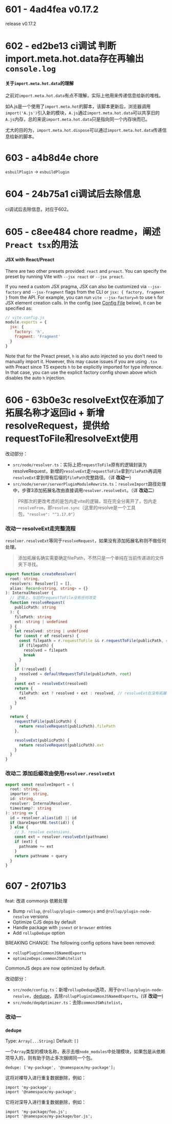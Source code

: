 # 601 - 4ad4fea v0.17.2

release v0.17.2



# 602 - ed2be13 ci调试 判断import.meta.hot.data存在再输出`console.log`

#### 关于`import.meta.hot.data`的理解

之前对`import.meta.hot.data`有点不理解，实际上他用来传递信息给新的堆栈。

如A.js是一个使用了`import.meta.hot`的脚本，该脚本更新后，浏览器调用`import('A.js')`引入新的模块，`A.js`通过`import.meta.hot.data`可以共享旧的`A.js`内存，总的来说`import.meta.hot.data`只是指向同一个内存块而已。

尤大的目的为，`import.meta.hot.dispose`可以通过`import.meta.hot.data`传递信息给新的脚本。



# 603 - a4b8d4e chore

`esbuilPlugin` -> `esbuildPlugin`



# 604 - 24b75a1 ci调试后去除信息

ci调试后去除信息，对应于602。



# 605 - c8ee484 chore readme，阐述`Preact tsx`的用法

#### JSX with React/Preact

There are two other presets provided: `react` and `preact`. You can specify the preset by running Vite with `--jsx react` or `--jsx preact`.

If you need a custom JSX pragma, JSX can also be customized via `--jsx-factory` and `--jsx-fragment` flags from the CLI or `jsx: { factory, fragment }` from the API. For example, you can run `vite --jsx-factory=h` to use `h` for JSX element creation calls. In the config (see [Config File](#config-file) below), it can be specified as:

```js
// vite.config.js
module.exports = {
  jsx: {
    factory: 'h',
    fragment: 'Fragment'
  }
}
```

Note that for the Preact preset, `h` is also auto injected so you don't need to manually import it. However, this may cause issues if you are using `.tsx` with Preact since TS expects `h` to be explicitly imported for type inference. In that case, you can use the explicit factory config shown above which disables the auto `h` injection.



# 606 - 63b0e3c resolveExt仅在添加了拓展名称才返回id + 新增resolveRequest，提供给requestToFile和resolveExt使用

改动部分：

- `src/node/resolver.ts`：实际上把`requestToFile`原有的逻辑封装为resolveRequest，新增的`resolveExt`走`requestToFile`拿到`filePath`再调用`resolveExt`拿到带有后缀的`filePath`完整路径。（详 **改动一**）
- `src/node/server/serverPluginModuleRewrite.ts`：`resolveImport`路径处理中，步骤3添加拓展名改由直接调用`resolver.resolveExt`。（详 **改动二**）

> PR那次的更改考虑的是包内走vite的逻辑，现在完全分离开了，包内走`resolveFrom`，即`resolve.sync`（这里的resolve是一个工具包，`"resolve": "^1.17.0"`）

### 改动一 resolveExt走完整流程

`resolver.resolveExt`等同于`resolveRequest`，如果没有添加拓展名称则不做任何处理。

> 添加拓展名确实需要确定filePath，不然只是一个单纯在当前传递进的文件夹下寻找。

```typescript
export function createResolver(
  root: string,
  resolvers: Resolver[] = [],
  alias: Record<string, string> = {}
): InternalResolver {
  // 逻辑上，与旧的requestToFile没有任何改变  
  function resolveRequest(
    publicPath: string
  ): {
    filePath: string
    ext: string | undefined
  } {
    let resolved: string | undefined
    for (const r of resolvers) {
      const filepath = r.requestToFile && r.requestToFile(publicPath, root)
      if (filepath) {
        resolved = filepath
        break
      }
    }
    if (!resolved) {
      resolved = defaultRequestToFile(publicPath, root)
    }
    const ext = resolveExt(resolved)
    return {
      filePath: ext ? resolved + ext : resolved, // resolveExt在没有拓展为undefinded
      ext
    }
  }

  return {
    requestToFile(publicPath) {
      return resolveRequest(publicPath).filePath
    },

    resolveExt(publicPath) {
      return resolveRequest(publicPath).ext
    }
  }
}
```

### 改动二 添加后缀改由使用`resolver.resolveExt`

```typescript
export const resolveImport = (
  root: string,
  importer: string,
  id: string,
  resolver: InternalResolver,
  timestamp?: string
): string => {
  id = resolver.alias(id) || id
  if (bareImportRE.test(id)) {
  } else {
    // 3. resolve extensions.
    const ext = resolver.resolveExt(pathname)
    if (ext) {
      pathname += ext
    }
    return pathname + query
  }
}
```



# 607 - 2f071b3

feat: 改进 commonjs 依赖处理

- Bump `rollup`, `@rollup/plugin-commonjs` and `@rollup/plugin-node-resolve` versions
- Optimize CJS deps by default
- Handle package with `jsnext` or `browser` entries
- Add `rollupDedupe` option

BREAKING CHANGE: The following config options have been removed:

  - `rollupPluginCommonJSNamedExports`
  - `optimizeDeps.commonJSWhitelist`

  CommonJS deps are now optimized by default.

改动部分：

- `src/node/config.ts`：新增`rollupDedupe`选项，用于`@rollup/plugin-node-resolve`，[dedupe](https://github.com/rollup/plugins/tree/master/packages/node-resolve#dedupe)，去除`rollupPluginCommonJSNamedExports`。(详 **改动一**)
- `src/node/depOptimizer.ts`：去除`commonJSWhitelist`，

### 改动一

### `dedupe`

Type: `Array[...String]`
Default: `[]`

一个`Array`类型的模块名称，表示去根`node_modules`中处理模块，如果包是从依赖项导入的，则有助于防止多次捆绑同一个包。

```
dedupe: ['my-package', '@namespace/my-package'];
```

这将对裸导入进行重复数据删除，例如：

```
import 'my-package';
import '@namespace/my-package';
```

它将对深导入进行重复数据删除，例如：

```
import 'my-package/foo.js';
import '@namespace/my-package/bar.js';
```


